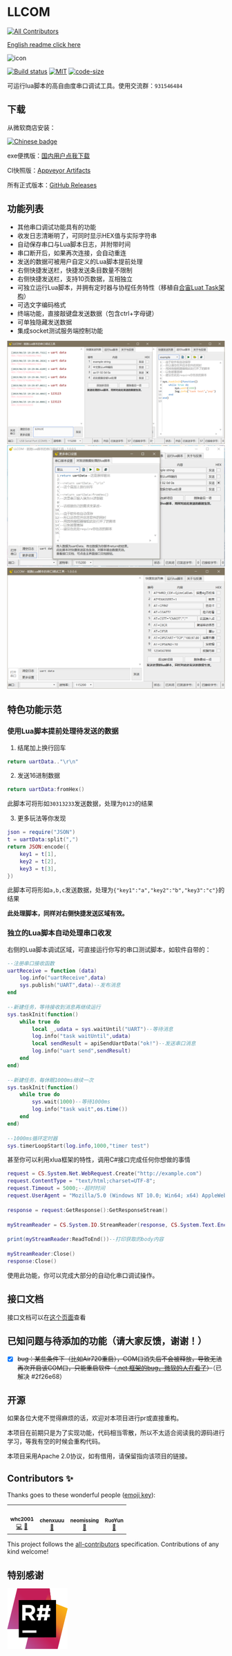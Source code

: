 # LLCOM
<!-- ALL-CONTRIBUTORS-BADGE:START - Do not remove or modify this section -->
[![All Contributors](https://img.shields.io/badge/all_contributors-4-orange.svg?style=flat-square)](#contributors-)
<!-- ALL-CONTRIBUTORS-BADGE:END -->

[English readme click here](/README_EN.md)

![icon](/llcom/llcom.ico)

[![Build status](https://ci.appveyor.com/api/projects/status/telji5j8r0v5001c?svg=true)](https://ci.appveyor.com/project/chenxuuu/llcom)
[![MIT](https://img.shields.io/static/v1.svg?label=license&message=Apache+2&color=blue)](https://github.com/chenxuuu/llcom/blob/master/LICENSE)
[![code-size](https://img.shields.io/github/languages/code-size/chenxuuu/llcom.svg)](https://github.com/chenxuuu/llcom/archive/master.zip)

可运行lua脚本的高自由度串口调试工具。使用交流群：`931546484`

## 下载

从微软商店安装：

<a href='//www.microsoft.com/store/apps/9PMPB0233S0S?cid=storebadge&ocid=badge'><img src='https://developer.microsoft.com/store/badges/images/Chinese_Simplified_get-it-from-MS.png' alt='Chinese badge' width='160'/></a>

exe便携版：[国内用户点我下载](https://llcom.papapoi.com/llcom.zip)

CI快照版：[Appveyor Artifacts](https://ci.appveyor.com/project/chenxuuu/llcom/build/artifacts)

所有正式版本：[GitHub Releases](https://github.com/chenxuuu/llcom/releases/latest)

## 功能列表

- 其他串口调试功能具有的功能
- 收发日志清晰明了，可同时显示HEX值与实际字符串
- 自动保存串口与Lua脚本日志，并附带时间
- 串口断开后，如果再次连接，会自动重连
- 发送的数据可被用户自定义的Lua脚本提前处理
- 右侧快捷发送栏，快捷发送条目数量不限制
- 右侧快捷发送栏，支持10页数据，互相独立
- 可独立运行Lua脚本，并拥有定时器与协程任务特性（移植自[合宙Luat Task架构](http://wiki.openluat.com/doc/luatFramework/)）
- 可选文字编码格式
- 终端功能，直接敲键盘发送数据（包含ctrl+字母键）
- 可单独隐藏发送数据
- 集成socket测试服务端控制功能

![screen](/image/screen.png)
![screen2](/image/screen2.jpg)
![screen3](/image/screen3.png)

## 特色功能示范

### 使用Lua脚本提前处理待发送的数据

1. 结尾加上换行回车

```lua
return uartData.."\r\n"
```

2. 发送16进制数据

```lua
return uartData:fromHex()
```

此脚本可将形如`30313233`发送数据，处理为`0123`的结果

3. 更多玩法等你发现

```lua
json = require("JSON")
t = uartData:split(",")
return JSON:encode({
    key1 = t[1],
    key2 = t[2],
    key3 = t[3],
})
```

此脚本可将形如`a,b,c`发送数据，处理为`{"key1":"a","key2":"b","key3":"c"}`的结果

**此处理脚本，同样对右侧快捷发送区域有效。**

### 独立的Lua脚本自动处理串口收发

右侧的Lua脚本调试区域，可直接运行你写的串口测试脚本，如软件自带的：

```lua
--注册串口接收函数
uartReceive = function (data)
    log.info("uartReceive",data)
    sys.publish("UART",data)--发布消息
end

--新建任务，等待接收到消息再继续运行
sys.taskInit(function()
    while true do
        local _,udata = sys.waitUntil("UART")--等待消息
        log.info("task waitUntil",udata)
        local sendResult = apiSendUartData("ok!")--发送串口消息
        log.info("uart send",sendResult)
    end
end)

--新建任务，每休眠1000ms继续一次
sys.taskInit(function()
    while true do
        sys.wait(1000)--等待1000ms
        log.info("task wait",os.time())
    end
end)

--1000ms循环定时器
sys.timerLoopStart(log.info,1000,"timer test")
```

甚至你可以利用xlua框架的特性，调用C#接口完成任何你想做的事情

```lua
request = CS.System.Net.WebRequest.Create("http://example.com")
request.ContentType = "text/html;charset=UTF-8";
request.Timeout = 5000;--超时时间
request.UserAgent = "Mozilla/5.0 (Windows NT 10.0; Win64; x64) AppleWebKit/537.36 (KHTML, like Gecko) Chrome/71.0.3578.98 Safari/537.36 Vivaldi/2.2.1388.37";

response = request:GetResponse():GetResponseStream()

myStreamReader = CS.System.IO.StreamReader(response, CS.System.Text.Encoding.UTF8);

print(myStreamReader:ReadToEnd())--打印获取的body内容

myStreamReader:Close()
response:Close()
```

使用此功能，你可以完成大部分的自动化串口调试操作。

## 接口文档

接口文档可以在[这个页面](https://github.com/chenxuuu/llcom/blob/master/LuaApi.md)查看

## 已知问题与待添加的功能（请大家反馈，谢谢！）

- [x] ~~bug：某些条件下（比如Air720重启），COM口消失后不会被释放，导致无法再次开启该COM口，只能重启软件（[.net 框架的bug，微软的人在看了](https://github.com/dotnet/corefx/issues/39464)）~~（已解决 #2f26e68）

## 开源

如果各位大佬不觉得麻烦的话，欢迎对本项目进行pr或直接重构。

本项目在前期只是为了实现功能，代码相当零散，所以不太适合阅读我的源码进行学习，等我有空的时候会重构代码。

本项目采用Apache 2.0协议，如有借用，请保留指向该项目的链接。

## Contributors ✨

Thanks goes to these wonderful people ([emoji key](https://allcontributors.org/docs/en/emoji-key)):

<!-- ALL-CONTRIBUTORS-LIST:START - Do not remove or modify this section -->
<!-- prettier-ignore-start -->
<!-- markdownlint-disable -->
<table>
  <tr>
    <td align="center"><a href="https://github.com/whc2001"><img src="https://avatars2.githubusercontent.com/u/16266909?v=4" width="100px;" alt=""/><br /><sub><b>whc2001</b></sub></a><br /><a href="https://github.com/chenxuuu/llcom/commits?author=whc2001" title="Code">💻</a> <a href="https://github.com/chenxuuu/llcom/issues?q=author%3Awhc2001" title="Bug reports">🐛</a></td>
    <td align="center"><a href="https://www.chenxublog.com/"><img src="https://avatars3.githubusercontent.com/u/10357394?v=4" width="100px;" alt=""/><br /><sub><b>chenxuuu</b></sub></a><br /><a href="#projectManagement-chenxuuu" title="Project Management">📆</a></td>
    <td align="center"><a href="https://github.com/neomissing"><img src="https://avatars0.githubusercontent.com/u/22003930?v=4" width="100px;" alt=""/><br /><sub><b>neomissing</b></sub></a><br /><a href="#ideas-neomissing" title="Ideas, Planning, & Feedback">🤔</a></td>
    <td align="center"><a href="https://github.com/RYLF"><img src="https://avatars3.githubusercontent.com/u/28991981?v=4" width="100px;" alt=""/><br /><sub><b>RuoYun</b></sub></a><br /><a href="https://github.com/chenxuuu/llcom/issues?q=author%3ARYLF" title="Bug reports">🐛</a></td>
  </tr>
</table>

<!-- markdownlint-enable -->
<!-- prettier-ignore-end -->
<!-- ALL-CONTRIBUTORS-LIST:END -->

This project follows the [all-contributors](htts://github.com/all-contributors/all-contributors) specification. Contributions of any kind welcome!


## 特别感谢

[![icon-resharper](/image/icon-resharper.svg)](https://www.jetbrains.com/?from=LLCOM)
